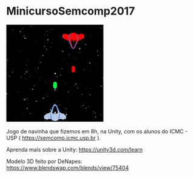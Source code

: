 # MinicursoSemcomp2017

![alt text](https://raw.githubusercontent.com/TalesSampaio/MinicursoSemcomp2017/master/preview.jpg)

Jogo de navinha que fizemos em 8h, na Unity, com os alunos do ICMC - USP ( https://semcomp.icmc.usp.br ).

Aprenda mais sobre a Unity: https://unity3d.com/learn

Modelo 3D feito por DeNapes: https://www.blendswap.com/blends/view/75404

